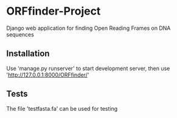 # ORFfinder-Project
Django web application for finding Open Reading Frames on DNA sequences

## Installation
Use 'manage.py runserver' to start development server, then use 'http://127.0.0.1:8000/ORFfinder/'

## Tests
The file 'testfasta.fa' can be used for testing
